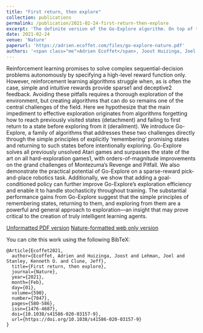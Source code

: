 ```yaml
---
title: "First return, then explore"
collection: publications
permalink: /publication/2021-02-24-first-return-then-explore
excerpt: 'The definite version of the Go-Explore algorithm. On top of the results from the original pre-print, it introduces a dynamic representation that supports all Atari games, a variant in which the exploration phase can be performed in stochastic environments, and demonstrates Go-Explore working in a robotics environment.'
date: 2021-02-24
venue: 'Nature'
paperurl: 'https://adrien.ecoffet.com/files/go-explore-nature.pdf'
authors: '<span class="me">Adrien Ecoffet</span>, Joost Huizinga, Joel Lehman, Kenneth O. Stanley, Jeff Clune'
---
```

Reinforcement learning promises to solve complex sequential-decision problems autonomously by specifying a high-level reward function only. However, reinforcement learning algorithms struggle when, as is often the case, simple and intuitive rewards provide sparse1 and deceptive2 feedback. Avoiding these pitfalls requires a thorough exploration of the environment, but creating algorithms that can do so remains one of the central challenges of the field. Here we hypothesize that the main impediment to effective exploration originates from algorithms forgetting how to reach previously visited states (detachment) and failing to first return to a state before exploring from it (derailment). We introduce Go-Explore, a family of algorithms that addresses these two challenges directly through the simple principles of explicitly ‘remembering’ promising states and returning to such states before intentionally exploring. Go-Explore solves all previously unsolved Atari games and surpasses the state of the art on all hard-exploration games1, with orders-of-magnitude improvements on the grand challenges of Montezuma’s Revenge and Pitfall. We also demonstrate the practical potential of Go-Explore on a sparse-reward pick-and-place robotics task. Additionally, we show that adding a goal-conditioned policy can further improve Go-Explore’s exploration efficiency and enable it to handle stochasticity throughout training. The substantial performance gains from Go-Explore suggest that the simple principles of remembering states, returning to them, and exploring from them are a powerful and general approach to exploration—an insight that may prove critical to the creation of truly intelligent learning agents.

[Unformatted PDF version](https://adrien.ecoffet.com/files/go-explore-nature.pdf)
[Nature-formatted web only version](https://www.nature.com/articles/s41586-020-03157-9.epdf?sharing_token=fVSAoXFGOipXiv03jaRGFtRgN0jAjWel9jnR3ZoTv0M2nmoar2g6_K5n8IBFPE90s2PCF4tYuP4UnEffP83tohRanjcxryz9Usln4Rw7idY6ufIsQYVgwwD0B8UgE7JYzmgOuMdgNqvVMg7GsfFiI2ZBi9PjjmJtJGEDwzRPFWc%3D)

You can cite this work using the following BibTeX:
```
@Article{Ecoffet2021,
  author={Ecoffet, Adrien and Huizinga, Joost and Lehman, Joel and Stanley, Kenneth O. and Clune, Jeff},
  title={First return, then explore},
  journal={Nature},
  year={2021},
  month={Feb},
  day={01},
  volume={590},
  number={7847},
  pages={580-586},
  issn={1476-4687},
  doi={10.1038/s41586-020-03157-9},
  url={https://doi.org/10.1038/s41586-020-03157-9}
}
```